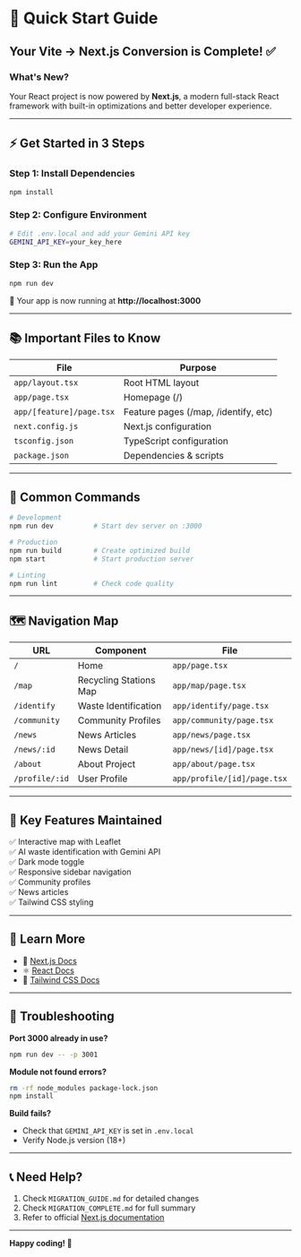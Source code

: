 # 🚀 Quick Start Guide

## Your Vite → Next.js Conversion is Complete! ✅

### What's New?
Your React project is now powered by **Next.js**, a modern full-stack React framework with built-in optimizations and better developer experience.

---

## ⚡ Get Started in 3 Steps

### Step 1: Install Dependencies
```bash
npm install
```

### Step 2: Configure Environment
```bash
# Edit .env.local and add your Gemini API key
GEMINI_API_KEY=your_key_here
```

### Step 3: Run the App
```bash
npm run dev
```

🎉 Your app is now running at **http://localhost:3000**

---

## 📚 Important Files to Know

| File | Purpose |
|------|---------|
| `app/layout.tsx` | Root HTML layout |
| `app/page.tsx` | Homepage (/) |
| `app/[feature]/page.tsx` | Feature pages (/map, /identify, etc) |
| `next.config.js` | Next.js configuration |
| `tsconfig.json` | TypeScript configuration |
| `package.json` | Dependencies & scripts |

---

## 🎯 Common Commands

```bash
# Development
npm run dev          # Start dev server on :3000

# Production
npm run build        # Create optimized build
npm start            # Start production server

# Linting
npm run lint         # Check code quality
```

---

## 🗺️ Navigation Map

| URL | Component | File |
|-----|-----------|------|
| `/` | Home | `app/page.tsx` |
| `/map` | Recycling Stations Map | `app/map/page.tsx` |
| `/identify` | Waste Identification | `app/identify/page.tsx` |
| `/community` | Community Profiles | `app/community/page.tsx` |
| `/news` | News Articles | `app/news/page.tsx` |
| `/news/:id` | News Detail | `app/news/[id]/page.tsx` |
| `/about` | About Project | `app/about/page.tsx` |
| `/profile/:id` | User Profile | `app/profile/[id]/page.tsx` |

---

## 🔑 Key Features Maintained

✅ Interactive map with Leaflet  
✅ AI waste identification with Gemini API  
✅ Dark mode toggle  
✅ Responsive sidebar navigation  
✅ Community profiles  
✅ News articles  
✅ Tailwind CSS styling  

---

## 📖 Learn More

- 📘 [Next.js Docs](https://nextjs.org/docs)
- ⚛️ [React Docs](https://react.dev)
- 🎨 [Tailwind CSS Docs](https://tailwindcss.com)

---

## 🐛 Troubleshooting

**Port 3000 already in use?**
```bash
npm run dev -- -p 3001
```

**Module not found errors?**
```bash
rm -rf node_modules package-lock.json
npm install
```

**Build fails?**
- Check that `GEMINI_API_KEY` is set in `.env.local`
- Verify Node.js version (18+)

---

## 📞 Need Help?

1. Check `MIGRATION_GUIDE.md` for detailed changes
2. Check `MIGRATION_COMPLETE.md` for full summary
3. Refer to official [Next.js documentation](https://nextjs.org/docs)

---

**Happy coding! 🚀**
